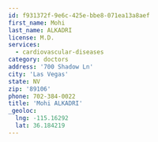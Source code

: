 ```yaml
---
id: f931372f-9e6c-425e-bbe8-071ea13a8aef
first_name: Mohi
last_name: ALKADRI
license: M.D.
services:
  - cardiovascular-diseases
category: doctors
address: '700 Shadow Ln'
city: 'Las Vegas'
state: NV
zip: '89106'
phone: 702-384-0022
title: 'Mohi ALKADRI'
_geoloc:
  lng: -115.16292
  lat: 36.184219
---
```

